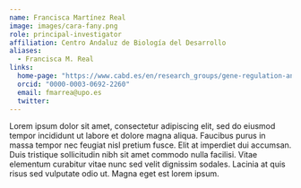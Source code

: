 ```yaml
---
name: Francisca Martínez Real
image: images/cara-fany.png
role: principal-investigator
affiliation: Centro Andaluz de Biología del Desarrollo
aliases:
  - Francisca M. Real
links:
  home-page: "https://www.cabd.es/en/research_groups/gene-regulation-and-evolution/summary-458.html"
  orcid: "0000-0003-0692-2260"
  email: fmarrea@upo.es
  twitter: 
---
```



Lorem ipsum dolor sit amet, consectetur adipiscing elit, sed do eiusmod tempor incididunt ut labore et dolore magna aliqua.
Faucibus purus in massa tempor nec feugiat nisl pretium fusce.
Elit at imperdiet dui accumsan.
Duis tristique sollicitudin nibh sit amet commodo nulla facilisi.
Vitae elementum curabitur vitae nunc sed velit dignissim sodales.
Lacinia at quis risus sed vulputate odio ut.
Magna eget est lorem ipsum.
